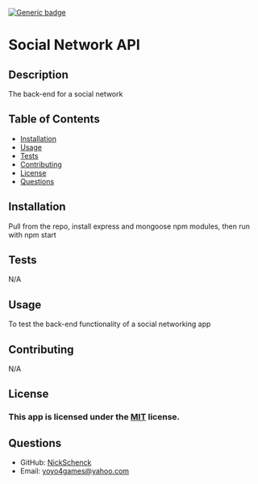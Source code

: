 [![Generic badge](https://img.shields.io/badge/license-MIT-<COLOR>.svg)](#license)
  # Social Network API
  ## Description
  The back-end for a social network
  ## Table of Contents
  * [Installation](#installation)
  * [Usage](#usage)
  * [Tests](#tests)
  * [Contributing](#contributing)
  * [License](#license)
  * [Questions](#questions)
  ## Installation
   Pull from the repo, install express and mongoose npm modules, then run with npm start
  ## Tests
  N/A
  ## Usage
   To test the back-end functionality of a social networking app
  ## Contributing
  N/A
  ## License
  ### This app is licensed under the [MIT](https://opensource.org/licenses/MIT) license.
  ## Questions
  * GitHub: [NickSchenck](https://github.com/NickSchenck)
  * Email: 
  [yoyo4games@yahoo.com](mailto:yoyo4games@yahoo.com)
    